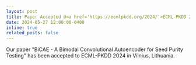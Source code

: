 ```yaml
---
layout: post
title: Paper Accepted @<a href='https://ecmlpkdd.org/2024/'>ECML-PKDD 2024</a>
date: 2024-05-27 12:00:00-0400
inline: true
related_posts: false
---
```


Our paper "BiCAE - A Bimodal Convolutional Autoencoder for Seed Purity Testing" has been accepted to ECML-PKDD 2024 in Vilnius, Lithuania.
